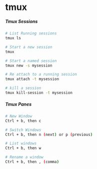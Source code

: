 # tmux

##### Tmux Sessions

```bash
# List Running sessions
tmux ls

# Start a new session
tmux

# Start a named session
tmux new -s mysession

# Re attach to a running session
tmux attach -t mysession

# kill a session
tmux kill-session -t mysession
```

##### Tmux Panes

```bash
# New Window
Ctrl + b, then c

# Switch Windows
Ctrl + b, then n (next) or p (previous)

# List windows
Ctrl + b, then w

# Rename a window
Ctrl + b, then , (comma)
```
